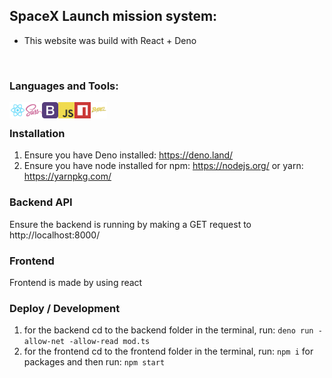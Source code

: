 ## SpaceX Launch mission system:
 - This website was build with React + Deno

<br />

### Languages and Tools:

<img align="left" alt="React" width="26px" src="https://raw.githubusercontent.com/github/explore/80688e429a7d4ef2fca1e82350fe8e3517d3494d/topics/react/react.png" />
<img align="left" alt="React" width="26px" src="https://raw.githubusercontent.com/github/explore/80688e429a7d4ef2fca1e82350fe8e3517d3494d/topics/sass/sass.png" />
<img align="left" alt="React" width="26px" src="https://raw.githubusercontent.com/github/explore/80688e429a7d4ef2fca1e82350fe8e3517d3494d/topics/bootstrap/bootstrap.png" />
<img align="left" alt="React" width="26px" src="https://raw.githubusercontent.com/github/explore/80688e429a7d4ef2fca1e82350fe8e3517d3494d/topics/javascript/javascript.png" />
<img align="left" alt="React" width="26px" src="https://raw.githubusercontent.com/github/explore/80688e429a7d4ef2fca1e82350fe8e3517d3494d/topics/npm/npm.png" />
<img align="left" alt="React" width="26px" src="https://raw.githubusercontent.com/github/explore/80688e429a7d4ef2fca1e82350fe8e3517d3494d/topics/babel/babel.png" />

<br />

### Installation

1. Ensure you have Deno installed: https://deno.land/
2. Ensure you have node installed for npm: https://nodejs.org/ or yarn: https://yarnpkg.com/

### Backend API

Ensure the backend is running by making a GET request to http://localhost:8000/

### Frontend

Frontend is made by using react

### Deploy / Development
1. for the backend cd to the backend folder in the terminal, run: `deno run -allow-net -allow-read mod.ts`
2. for the frontend cd to the frontend folder in the terminal, run: `npm i` for packages and then run: `npm start`
